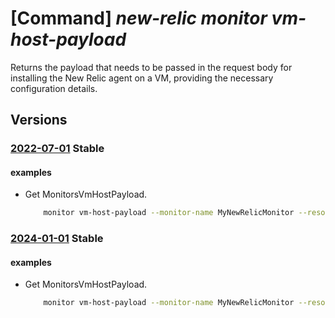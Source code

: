 # [Command] _new-relic monitor vm-host-payload_

Returns the payload that needs to be passed in the request body for installing the New Relic agent on a VM, providing the necessary configuration details.

## Versions

### [2022-07-01](/Resources/mgmt-plane/L3N1YnNjcmlwdGlvbnMve30vcmVzb3VyY2Vncm91cHMve30vcHJvdmlkZXJzL25ld3JlbGljLm9ic2VydmFiaWxpdHkvbW9uaXRvcnMve30vdm1ob3N0cGF5bG9hZHM=/2022-07-01.xml) **Stable**

<!-- mgmt-plane /subscriptions/{}/resourcegroups/{}/providers/newrelic.observability/monitors/{}/vmhostpayloads 2022-07-01 -->

#### examples

- Get MonitorsVmHostPayload.
    ```bash
        monitor vm-host-payload --monitor-name MyNewRelicMonitor --resource-group MyResourceGroup
    ```

### [2024-01-01](/Resources/mgmt-plane/L3N1YnNjcmlwdGlvbnMve30vcmVzb3VyY2Vncm91cHMve30vcHJvdmlkZXJzL25ld3JlbGljLm9ic2VydmFiaWxpdHkvbW9uaXRvcnMve30vdm1ob3N0cGF5bG9hZHM=/2024-01-01.xml) **Stable**

<!-- mgmt-plane /subscriptions/{}/resourcegroups/{}/providers/newrelic.observability/monitors/{}/vmhostpayloads 2024-01-01 -->

#### examples

- Get MonitorsVmHostPayload.
    ```bash
        monitor vm-host-payload --monitor-name MyNewRelicMonitor --resource-group MyResourceGroup
    ```
